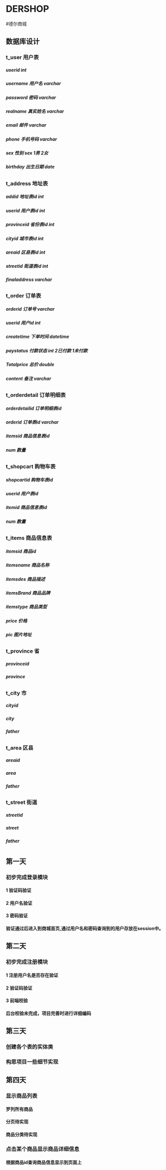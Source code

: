 # DERSHOP
#德尔商城
## 数据库设计
#### 
### t_user 用户表
##### userid         int
##### username 用户名      varchar
##### password 密码         varchar
##### realname 真实姓名   varchar
##### email 邮件                  varchar
##### phone 手机号码     varchar
##### sex 性别               sex  1男 2女
##### birthday 出生日期   date

##
### t_address 地址表
##### addid 地址表id  int
##### userid 用户表id  int
##### provinceid 省份表id   int 
##### cityid 城市表id   int 
##### areaid 区县表id   int 
##### streetid 街道表id  int
##### finaladdress   varchar

##
### t_order 订单表
##### orderid 订单号 varchar
##### userid 用户id   int 
##### createtime 下单时间  datetime
##### paystatus 付款状态 int 2已付款 1未付款
##### Totalprice 总价 double
##### content 备注 varchar
##
### t_orderdetail 订单明细表
##### orderdetailid 订单明细表id
##### orderid 订单表id varchar
##### itemsid 商品信息表id
##### num 数量
##

### t_shopcart 购物车表
##### shopcartid 购物车表id
##### userid 用户表id 
##### itemid 商品信息表id
##### num 数量
##

### t_items 商品信息表
##### itemsid 商品id
##### itemsname 商品名称
##### itemsdes 商品描述
##### itemsBrand 商品品牌
##### itemstype 商品类型
##### price 价格
##### pic 图片地址

##
### t_province 省
##### provinceid
##### province

##
### t_city 市
##### cityid
##### city
##### father
##
### t_area 区县
##### areaid
##### area
##### father
##
### t_street 街道
##### streetid
##### street
##### father

#
## 第一天 
### 初步完成登录模块
#### 1 验证码验证
#### 2 用户名验证
#### 3 密码验证
#### 验证通过后进入到商城首页,通过用户名和密码查询到的用户存放在session中。

## 第二天 
### 初步完成注册模块
#### 1 注册用户名是否存在验证
#### 2 验证码验证
#### 3 前端校验
#### 后台校验未完成，项目完善时进行详细编码

## 第三天 
### 创建各个表的实体类
### 构思项目一些细节实现

## 第四天
### 显示商品列表
#### 罗列所有商品
#### 分页待实现
#### 商品分类待实现
### 点击某个商品显示商品详细信息
#### 根据商品id查询商品信息显示到页面上

